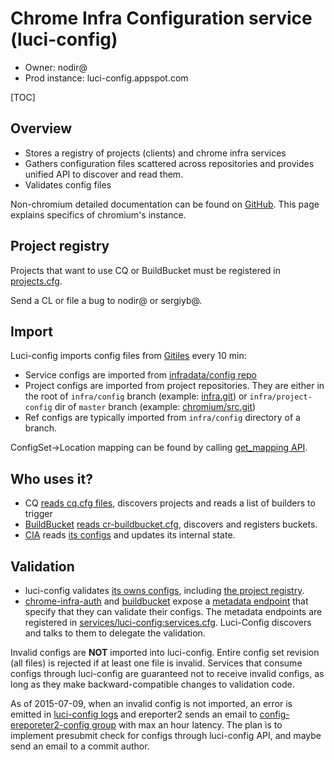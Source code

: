# Chrome Infra Configuration service (luci-config)

*  Owner: nodir@
*  Prod instance: luci-config.appspot.com

[TOC]

## Overview

*  Stores a registry of projects (clients) and chrome infra services
*  Gathers configuration files scattered across repositories and provides unified
   API to discover and read them.
*  Validates config files

Non-chromium detailed documentation can be found on
[GitHub](https://github.com/luci/luci-py/tree/master/appengine/config_service).
This page explains specifics of chromium's instance.

## Project registry

Projects that want to use CQ or BuildBucket must be registered in
[projects.cfg](https://chrome-internal.googlesource.com/infradata/config/+/master/configs/luci-config/projects.cfg).

Send a CL or file a bug to nodir@ or sergiyb@.

## Import

Luci-config imports config files from
[Gitiles](https://code.google.com/p/gitiles/) every 10 min:

*  Service configs are imported from
   [infradata/config repo](https://chrome-internal.googlesource.com/infradata/config/+/master/configs/)
*  Project configs are imported from project repositories. They are either in
   the root of `infra/config` branch
   (example: [infra.git](https://chromium.googlesource.com/infra/infra/+/infra/config)) or
   `infra/project-config` dir of `master` branch (example:
   [chromium/src.git](https://chromium.googlesource.com/chromium/src/+/master/infra/project-config))
*  Ref configs are typically imported from `infra/config` directory of a branch.

ConfigSet->Location mapping can be found by calling
[get_mapping API](https://luci-config.appspot.com/_ah/api/explorer#p/config/v1/config.get_mapping).

## Who uses it?

*  CQ [reads cq.cfg files](https://luci-config.appspot.com/_ah/api/explorer#p/config/v1/config.get_ref_configs?path=cq.cfg),
   discovers projects and reads a list of builders to trigger
*  [BuildBucket](https://cr-buildbucket.appspot.com)
   [reads cr-buildbucket.cfg](https://luci-config.appspot.com/_ah/api/explorer#p/config/v1/config.get_project_configs?path=cr-buildbucket.cfg),
   discovers and registers buckets.
*  [CIA](https://chrome-infra-auth.appspot.com) reads
   [its configs](https://chrome-internal.googlesource.com/infradata/config/+/master/configs/chrome-infra-auth/)
   and updates its internal state.

## Validation

*  luci-config validates
   [its owns configs](https://chrome-internal.googlesource.com/infradata/config/+/master/configs/luci-config),
   including
   [the project registry](https://chrome-internal.googlesource.com/infradata/config/+/master/configs/luci-config/projects.cfg).
*  [chrome-infra-auth](https://chrome-infra-auth.appspot.com) and
   [buildbucket](https://cr-buildbucket.appspot.com) expose a
   [metadata endpoint](https://apis-explorer.appspot.com/apis-explorer/?base=https://cr-buildbucket.appspot.com/_ah/api#p/config/v1/config.get_metadata)
   that specify that they can validate their configs. The metadata endpoints are
   registered in
   [services/luci-config:services.cfg](https://chrome-internal.googlesource.com/infradata/config/+/master/configs/luci-config/services.cfg).
   Luci-Config discovers and talks to them to delegate the validation.

Invalid configs are **NOT** imported into luci-config. Entire config set
revision (all files) is rejected if at least one file is invalid. Services that
consume configs through luci-config are guaranteed not to receive invalid
configs, as long as they make backward-compatible changes to validation code.

As of 2015-07-09, when an invalid config is not imported, an error is emitted
in [luci-config logs](https://console.developers.google.com/project/luci-config/logs?service=appengine.googleapis.com&key1=backend&minLogLevel=500)
and ereporter2 sends an email to
[config-ereporeter2-config group](https://chrome-infra-auth.appspot.com/auth/groups#config-ereporter2-reports)
with max an hour latency. The plan is to implement presubmit check for configs
through luci-config API, and maybe send an email to a commit author.
